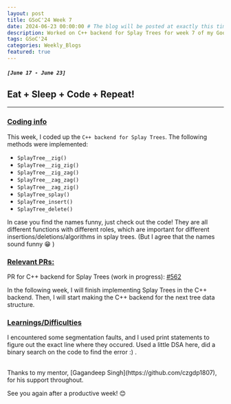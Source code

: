 ```yaml
---
layout: post
title: GSoC'24 Week 7
date: 2024-06-23 00:00:00 # The blog will be posted at exactly this time and date (based on the US time mostly)
description: Worked on C++ backend for Splay Trees for week 7 of my Google Summer of Code.
tags: GSoC'24
categories: Weekly_Blogs
featured: true
---
```


##### `[June 17 - June 23]`

## Eat + Sleep + Code + Repeat!

---
### <ins>Coding info</ins>

This week, I coded up the `C++ backend for Splay Trees`. The following methods were implemented:
- `SplayTree__zig()`
- `SplayTree__zig_zig()`
- `SplayTree__zig_zag()`
- `SplayTree__zag_zag()`
- `SplayTree__zag_zig()`
- `SplayTree_splay()`
- `SplayTree_insert()`
- `SplayTree_delete()`

In case you find the names funny, just check out the code! They are all different functions with different roles, which are important for different insertions/deletions/algorithms in splay trees. (But I agree that the names sound funny 😁 )

### <ins>Relevant PRs:</ins>

PR for C++ backend for Splay Trees (work in progress): [#562](https://github.com/codezonediitj/pydatastructs/pull/562)

In the following week, I will finish implementing Splay Trees in the C++ backend. Then, I will start making the C++ backend for the next tree data structure.

### <ins>Learnings/Difficulties</ins>

I encountered some segmentation faults, and I used print statements to figure out the exact line where they occured. Used a little DSA here, did a binary search on the code to find the error :) .

<br>
Thanks to my mentor, [Gagandeep Singh](https://github.com/czgdp1807), for his support throughout.

See you again after a productive week! 😊